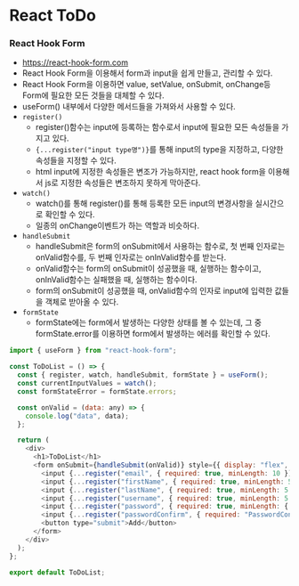 # React ToDo

### React Hook Form

- https://react-hook-form.com
- React Hook Form을 이용해서 form과 input을 쉽게 만들고, 관리할 수 있다.
- React Hook Form을 이용하면 value, setValue, onSubmit, onChange등 Form에 필요한 모든 것들을 대체할 수 있다.
- useForm() 내부에서 다양한 메서드들을 가져와서 사용할 수 있다.
- `register()`
  - register()함수는 input에 등록하는 함수로서 input에 필요한 모든 속성들을 가지고 있다.
  - `{...register("input type명")}`를 통해 input의 type을 지정하고, 다양한 속성들을 지정할 수 있다.
  - html input에 지정한 속성들은 변조가 가능하지만, react hook form을 이용해서 js로 지정한 속성들은 변조하지 못하게 막아준다.
- `watch()`
  - watch()를 통해 register()를 통해 등록한 모든 input의 변경사항을 실시간으로 확인할 수 있다.
  - 일종의 onChange이벤트가 하는 역할과 비슷하다.
- `handleSubmit`
  - handleSubmit은 form의 onSubmit에서 사용하는 함수로, 첫 번째 인자로는 onValid함수를, 두 번째 인자로는 onInValid함수를 받는다.
  - onValid함수는 form의 onSubmit이 성공했을 때, 실행하는 함수이고, onInValid함수는 실패했을 때, 실행하는 함수이다.
  - form의 onSubmit이 성공했을 때, onValid함수의 인자로 input에 입력한 값들을 객체로 받아올 수 있다.
- `formState`
  - formState에는 form에서 발생하는 다양한 상태를 볼 수 있는데, 그 중 formState.error를 이용하면 form에서 발생하는 에러를 확인할 수 있다.

```js
import { useForm } from "react-hook-form";

const ToDoList = () => {
  const { register, watch, handleSubmit, formState } = useForm();
  const currentInputValues = watch();
  const formStateError = formState.errors;

  const onValid = (data: any) => {
    console.log("data", data);
  };

  return (
    <div>
      <h1>ToDoList</h1>
      <form onSubmit={handleSubmit(onValid)} style={{ display: "flex", flexDirection: "column" }}>
        <input {...register("email", { required: true, minLength: 10 })} type="text" placeholder="Email" />
        <input {...register("firstName", { required: true, minLength: 5 })} type="text" placeholder="FirstName" />
        <input {...register("lastName", { required: true, minLength: 5 })} type="text" placeholder="LastName" />
        <input {...register("username", { required: true, minLength: 5 })} type="text" placeholder="Username" />
        <input {...register("password", { required: true, minLength: { value: 5, message: "Your Password is too short" } })} type="text" placeholder="Password" />
        <input {...register("passwordConfirm", { required: "PasswordConfirm is required", minLength: 5 })} type="text" placeholder="PasswordConfirm" />
        <button type="submit">Add</button>
      </form>
    </div>
  );
};

export default ToDoList;
```
